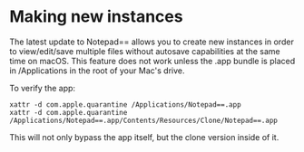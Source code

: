 # Making new instances

The latest update to Notepad== allows you to create new instances in order to view/edit/save multiple files without autosave capabilities at the same time on macOS. This feature does not work unless the .app bundle is placed in /Applications in the root of your Mac's drive.

To verify the app:
```
xattr -d com.apple.quarantine /Applications/Notepad==.app
xattr -d com.apple.quarantine /Applications/Notepad==.app/Contents/Resources/Clone/Notepad==.app
```
This will not only bypass the app itself, but the clone version inside of it.